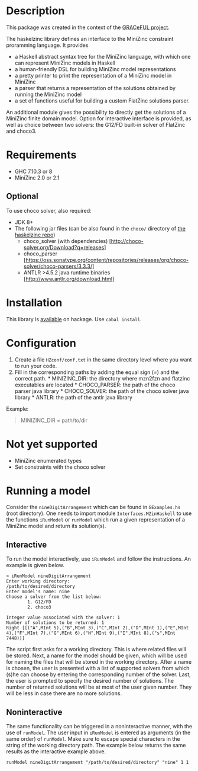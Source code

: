 # Description
This package was created in the context of the [GRACeFUL project](https://www.graceful-project.eu/).

The haskelzinc library defines an interface to the MiniZinc constraint proramming language. It provides

* a Haskell abstract syntax tree for the MiniZinc language, with which one can represent MiniZinc models in Haskell
* a human-friendly DSL for building MiniZinc model representations
* a pretty printer to print the representation of a MiniZinc model in MiniZinc
* a parser that returns a representation of the solutions obtained by running the MiniZinc model
* a set of functions useful for building a custom FlatZinc solutions parser.

An additional module gives the possibility to directly get the solutions of a MiniZinc finite domain model. 
Option for interactive interface is provided, as well as choice between two solvers: the G12/FD built-in 
solver of FlatZinc and choco3.

# Requirements
 * GHC 7.10.3 or 8
 * MiniZinc 2.0 or 2.1

## Optional
To use choco solver, also required:

   - JDK 8+
   - The following jar files (can be also found in the `choco/` directory of [the haskelzinc repo](https://github.com/GRACeFUL-project/haskelzinc))
     - choco_solver (with dependencies) [http://choco-solver.org/Download?q=releases]
     - choco_parser [https://oss.sonatype.org/content/repositories/releases/org/choco-solver/choco-parsers/3.3.3/]
     - ANTLR >4.5.2 java runtime binaries [http://www.antlr.org/download.html]

# Installation
This library is [available](https://hackage.haskell.org/package/haskelzinc) on hackage. Use `cabal install`.

# Configuration
  1. Create a file `HZconf/conf.txt` in the same directory level where you want to run your code.
  2. Fill in the corresponding paths by adding the equal sign (=) and the correct path.
    * MINIZINC_DIR: the directory where mzn2fzn and flatzinc executables are located
    * CHOCO_PARSER: the path of the choco parser java library
    * CHOCO_SOLVER: the path of the choco solver java library
    * ANTLR: the path of the antlr java library

Example:

> MINIZINC_DIR = path/to/dir

# Not yet supported
 * MiniZinc enumerated types
 * Set constraints with the choco solver

# Running a model
Consider the `nineDigitArrangement` which can be found in `GExamples.hs` (root directory).
One needs to import module `Interfaces.MZinHaskell` to use the functions `iRunModel` or `runModel` which run a given representation of a MiniZinc model and return its solution(s).

## Interactive
To run the model interactively, use `iRunModel` and follow the instructions. An example is given below. 

```
> iRunModel nineDigitArrangement
Enter working directory:
/path/to/desired/directory
Enter model's name: nine
Choose a solver from the list below:
        1. G12/FD
        2. choco3

Integer value associated with the solver: 1
Number of solutions to be returned: 1
Right [[("A",MInt 5),("B",MInt 3),("C",MInt 2),("D",MInt 1),("E",MInt 4),("F",MInt 7),("G",MInt 6),("H",MInt 9),("I",MInt 8),("s",MInt 7448)]]
```

The script first asks for a working directory. This is where related files will be stored. Next, a name for the model should be given, which will be used for naming the files that will be stored in the working directory. After a name is chosen, the user is presented with a list of supported solvers from which (s)he can choose by entering the corresponding number of the solver. Last, the user is prompted to specify the desired number of solutions. The number of returned solutions will be at most of the user given number. They will be less in case there are no more solutions.

## Noninteractive
The same functionality can be triggered in a noninteractive manner, with the use of `runModel`. The user input in `iRunModel` is entered as arguments (in the same order) of `runModel`. Make sure to escape special characters in the string of the working directory path. The example below returns the same results as the interactive example above.

```
runModel nineDigitArrangement "/path/to/desired/directory" "nine" 1 1
```
